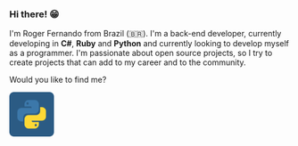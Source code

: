 ### Hi there! 😁

I'm Roger Fernando from Brazil (🇧🇷). I'm a back-end developer, currently developing in **C#**, **Ruby** and **Python** and currently looking to develop myself as a programmer. I'm passionate about open source projects, so I try to create projects that can add to my career and to the community.

Would you like to find me?

<p>
  <img src='./assets/python.svg' width='80px' />
</p>
